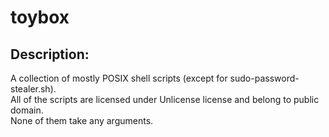 # toybox
## Description:
A collection of mostly POSIX shell scripts (except for sudo-password-stealer.sh).  
All of the scripts are licensed under Unlicense license and belong to public domain.  
None of them take any arguments. 
